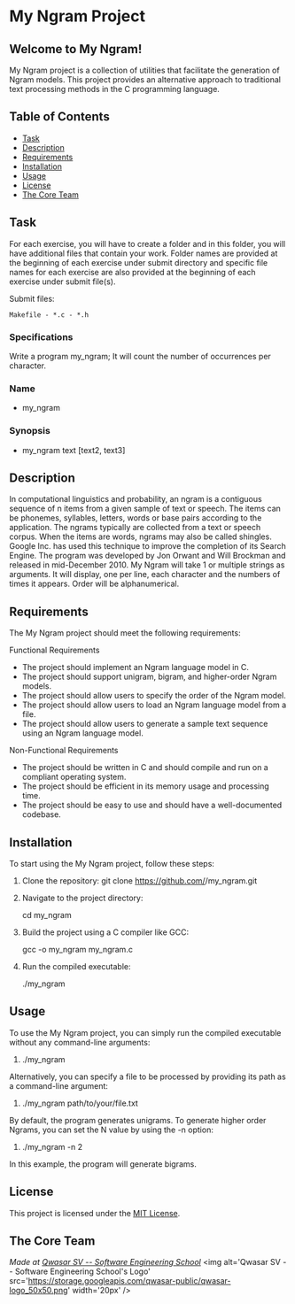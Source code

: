 # My Ngram Project

## Welcome to My Ngram!

My Ngram project is a collection of utilities that facilitate the generation of Ngram models.
This project provides an alternative approach to traditional text processing methods in the C programming language.

## Table of Contents

- [Task](#task)
- [Description](#description)
- [Requirements](#requirements)
- [Installation](#installation)
- [Usage](#usage)
- [License](#license)
- [The Core Team](#the_core_team)

## Task

For each exercise, you will have to create a folder and in this folder, you will have additional files that contain your work.
Folder names are provided at the beginning of each exercise under submit directory and specific file names for each exercise are also provided at the beginning of each exercise under submit file(s).

Submit files:

    Makefile - *.c - *.h

### Specifications

Write a program my_ngram; It will count the number of occurrences per character.

### Name

- my_ngram

### Synopsis

- my_ngram text [text2, text3]

## Description

In computational linguistics and probability, an ngram is a contiguous sequence of n items from a given sample of text or speech.
The items can be phonemes, syllables, letters, words or base pairs according to the application.
The ngrams typically are collected from a text or speech corpus. When the items are words, ngrams may also be called shingles.
Google Inc. has used this technique to improve the completion of its Search Engine. The program was developed by Jon Orwant and Will Brockman and released in mid-December 2010.
My Ngram will take 1 or multiple strings as arguments.
It will display, one per line, each character and the numbers of times it appears.
Order will be alphanumerical.

## Requirements

The My Ngram project should meet the following requirements:

Functional Requirements

- The project should implement an Ngram language model in C.
- The project should support unigram, bigram, and higher-order Ngram models.
- The project should allow users to specify the order of the Ngram model.
- The project should allow users to load an Ngram language model from a file.
- The project should allow users to generate a sample text sequence using an Ngram language model.

Non-Functional Requirements

- The project should be written in C and should compile and run on a compliant operating system.
- The project should be efficient in its memory usage and processing time.
- The project should be easy to use and should have a well-documented codebase.

## Installation

To start using the My Ngram project, follow these steps:

1. Clone the repository:
   git clone https://github.com/<your-username>/my_ngram.git

2. Navigate to the project directory:

   cd my_ngram

3. Build the project using a C compiler like GCC:

   gcc -o my_ngram my_ngram.c

4. Run the compiled executable:

   ./my_ngram

## Usage

To use the My Ngram project, you can simply run the compiled executable without any command-line arguments:

1. ./my_ngram

Alternatively, you can specify a file to be processed by providing its path as a command-line argument:

1. ./my_ngram path/to/your/file.txt

By default, the program generates unigrams. To generate higher order Ngrams, you can set the N value by using the -n option:

1. ./my_ngram -n 2

In this example, the program will generate bigrams.

## License

This project is licensed under the [MIT License](LICENSE).

## The Core Team

<span><i>Made at <a href='https://qwasar.io'>Qwasar SV -- Software Engineering School</a></i></span>
<span><img alt='Qwasar SV -- Software Engineering School's Logo' src='https://storage.googleapis.com/qwasar-public/qwasar-logo_50x50.png' width='20px' /></span>
